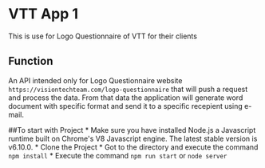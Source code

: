 # VTT App 1
This is use for Logo Questionnaire of VTT for their clients

## Function
An API intended only for Logo Questionnaire website `https://visiontechteam.com/logo-questionnaire` that will push a request and process the data.
From that data the application will generate word document with specific format and send it to a specific recepient using e-mail. 

##To start with Project
    * Make sure you have installed Node.js a Javascript runtime built on Chrome's V8 Javascript engine. The latest stable version is v6.10.0.
    * Clone the Project
    * Got to the directory and execute the command `npm install`
    * Execute the command `npm run start` or `node server`